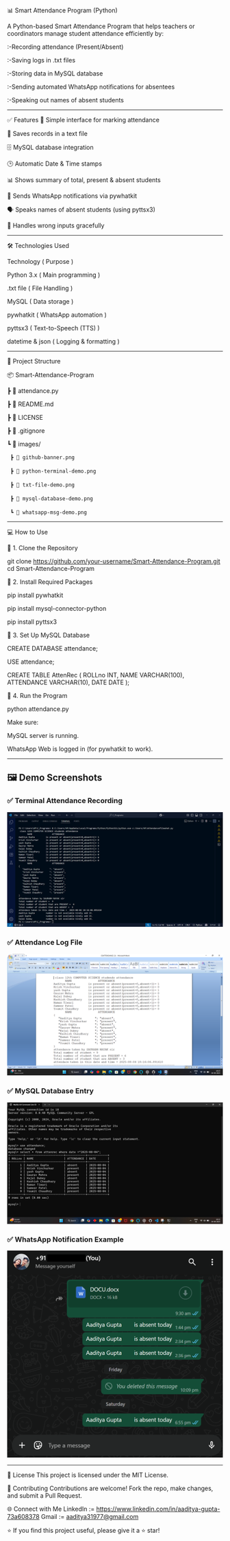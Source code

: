 📊 Smart Attendance Program (Python)

A Python-based Smart Attendance Program that helps teachers or coordinators manage student attendance efficiently by:

:-Recording attendance (Present/Absent)

:-Saving logs in .txt files

:-Storing data in MySQL database

:-Sending automated WhatsApp notifications for absentees

:-Speaking out names of absent students

-----------------------------------------------------------------------------------------------------------------------

✅ Features
📝 Simple interface for marking attendance

💾 Saves records in a text file

🗄️ MySQL database integration

🕒 Automatic Date & Time stamps

📊 Shows summary of total, present & absent students

📲 Sends WhatsApp notifications via pywhatkit

🗣️ Speaks names of absent students (using pyttsx3)

🚫 Handles wrong inputs gracefully

---------------------------------------------------------------------------------------------

🛠️ Technologies Used

Technology     ( Purpose )

Python 3.x     ( Main programming )

.txt file     ( File Handling )

MySQL	    ( Data storage )

pywhatkit     ( WhatsApp automation )

pyttsx3	    ( Text-to-Speech (TTS) )

datetime & json     ( Logging & formatting )


--------------------------------------------------------------------------------------------

📁 Project Structure

📦 Smart-Attendance-Program

 ┣ 📄 attendance.py
 
 ┣ 📄 README.md
 
 ┣ 📄 LICENSE
 
 ┣ 📄 .gitignore
 
 ┗ 📁 images/
 
     ┣ 📄 github-banner.png
     
     ┣ 📄 python-terminal-demo.png
     
     ┣ 📄 txt-file-demo.png
     
     ┣ 📄 mysql-database-demo.png
     
     ┗ 📄 whatsapp-msg-demo.png
     

--------------------------------------------------------------------------------------------

💻 How to Use

🔹 1. Clone the Repository 

git clone https://github.com/your-username/Smart-Attendance-Program.git
cd Smart-Attendance-Program

🔹 2. Install Required Packages

pip install pywhatkit 

pip install mysql-connector-python 

pip install pyttsx3

🔹 3. Set Up MySQL Database

CREATE DATABASE attendance;

USE attendance;

CREATE TABLE AttenRec (
  ROLLno INT,
  NAME VARCHAR(100),
  ATTENDANCE VARCHAR(10),
  DATE DATE
);

🔹 4. Run the Program

python attendance.py

Make sure:

MySQL server is running.

WhatsApp Web is logged in (for pywhatkit to work).

-----------------------------------------------------------------------------------------

## 🖼️ Demo Screenshots

### ✅ Terminal Attendance Recording
![Terminal Demo](images/python-terminal-demo.png)

### ✅ Attendance Log File
![Text File Demo](images/txt-file-demo.png)

### ✅ MySQL Database Entry
![MySQL Demo](images/mysql-database-demo.png)

### ✅ WhatsApp Notification Example
![WhatsApp Demo](images/whatsapp-msg-demo.png)

---------------------------------------------------------------------------------------

📄 License
This project is licensed under the MIT License.

🙌 Contributing
Contributions are welcome!
Fork the repo, make changes, and submit a Pull Request.

🌐 Connect with Me
LinkedIn := https://www.linkedin.com/in/aaditya-gupta-73a608378 
Gmail := aaditya31977@gmail.com


⭐ If you find this project useful, please give it a ⭐ star!

